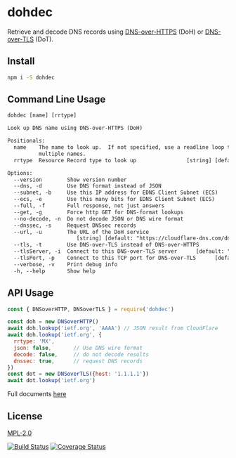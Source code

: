# dohdec

Retrieve and decode DNS records using [DNS-over-HTTPS](https://tools.ietf.org/html/rfc8484) (DoH) or [DNS-over-TLS](https://tools.ietf.org/html/rfc7858) (DoT).


## Install

```bash
npm i -S dohdec
```

## Command Line Usage

```txt
dohdec [name] [rrtype]

Look up DNS name using DNS-over-HTTPS (DoH)

Positionals:
  name    The name to look up.  If not specified, use a readline loop to look up
          multiple names.                                               [string]
  rrtype  Resource Record type to look up                [string] [default: "A"]

Options:
  --version        Show version number                                 [boolean]
  --dns, -d        Use DNS format instead of JSON                      [boolean]
  --subnet, -b     Use this IP address for EDNS Client Subnet (ECS)     [string]
  --ecs, -e        Use this many bits for EDNS Client Subnet (ECS)      [number]
  --full, -f       Full response, not just answers                     [boolean]
  --get, -g        Force http GET for DNS-format lookups               [boolean]
  --no-decode, -n  Do not decode JSON or DNS wire format               [boolean]
  --dnssec, -s     Request DNSsec records                              [boolean]
  --url, -u        The URL of the DoH service
                      [string] [default: "https://cloudflare-dns.com/dns-query"]
  --tls, -t        Use DNS-over-TLS instead of DNS-over-HTTPS          [boolean]
  --tlsServer, -i  Connect to this DNS-over-TLS server      [default: "1.1.1.1"]
  --tlsPort, -p    Connect to this TCP port for DNS-over-TLS      [default: 853]
  --verbose, -v    Print debug info                                    [boolean]
  -h, --help       Show help                                           [boolean]
```

## API Usage

```js
const { DNSoverHTTP, DNSoverTLS } = require('dohdec')

const doh = new DNSoverHTTP()
await doh.lookup('ietf.org', 'AAAA') // JSON result from CloudFlare
await doh.lookup('ietf.org', {
  rrtype: 'MX',
  json: false,       // Use DNS wire format
  decode: false,     // do not decode results
  dnssec: true,      // request DNS records
})
const dot = new DNSoverTLS({host: '1.1.1.1'})
await dot.lookup('ietf.org')
```

Full documents [here](https://hildjj.github.io/dohdec/)

## License

[MPL-2.0](https://www.mozilla.org/en-US/MPL/2.0/)

[![Build Status](https://travis-ci.org/hildjj/dohdec.svg?branch=master)](https://travis-ci.org/hildjj/dohdec)
[![Coverage Status](https://coveralls.io/repos/github/hildjj/dohdec/badge.svg?branch=master)](https://coveralls.io/github/hildjj/dohdec?branch=master)
